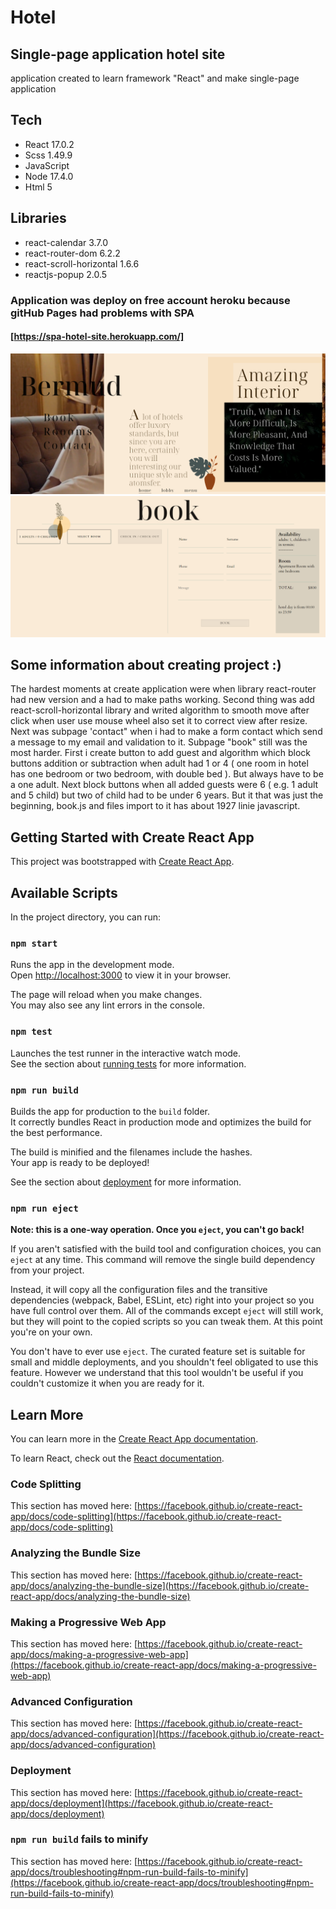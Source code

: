 # Hotel
## Single-page application hotel site

application created to learn framework "React" and make single-page application

## Tech
- React 17.0.2
- Scss 1.49.9
- JavaScript
- Node 17.4.0
- Html 5

## Libraries
- react-calendar 3.7.0
- react-router-dom 6.2.2
- react-scroll-horizontal 1.6.6
- reactjs-popup 2.0.5

### Application was deploy on free account heroku because gitHub Pages had problems with SPA
#### [https://spa-hotel-site.herokuapp.com/]

![Home page](./images/FirstImage.png) ![Book page](./images/SecondImage.png)

## Some information about creating project :)

The hardest moments at create application were
when library react-router had new version and a had to make paths working. Second thing was add react-scroll-horizontal library and writed algorithm to smooth move after click when user use mouse wheel also set it to correct view after resize. Next was subpage 'contact" when i had to make a form contact which send a message to my email and validation to it. Subpage "book" still was the most harder. First i create button to add guest and algorithm which block 
buttons addition or subtraction when adult had 1 or 4 ( one room in hotel has one bedroom or two bedroom, with double bed ).
But always have to be a one adult. Next block buttons when all added guests were 6 ( e.g. 1 adult and 5 child) but two of child had to be under 6 years. But it that was just the beginning, book.js and files import to it has about 1927 linie javascript.


## Getting Started with Create React App

This project was bootstrapped with [Create React App](https://github.com/facebook/create-react-app).

## Available Scripts

In the project directory, you can run:

### `npm start`

Runs the app in the development mode.\
Open [http://localhost:3000](http://localhost:3000) to view it in your browser.

The page will reload when you make changes.\
You may also see any lint errors in the console.

### `npm test`

Launches the test runner in the interactive watch mode.\
See the section about [running tests](https://facebook.github.io/create-react-app/docs/running-tests) for more information.

### `npm run build`

Builds the app for production to the `build` folder.\
It correctly bundles React in production mode and optimizes the build for the best performance.

The build is minified and the filenames include the hashes.\
Your app is ready to be deployed!

See the section about [deployment](https://facebook.github.io/create-react-app/docs/deployment) for more information.

### `npm run eject`

**Note: this is a one-way operation. Once you `eject`, you can't go back!**

If you aren't satisfied with the build tool and configuration choices, you can `eject` at any time. This command will remove the single build dependency from your project.

Instead, it will copy all the configuration files and the transitive dependencies (webpack, Babel, ESLint, etc) right into your project so you have full control over them. All of the commands except `eject` will still work, but they will point to the copied scripts so you can tweak them. At this point you're on your own.

You don't have to ever use `eject`. The curated feature set is suitable for small and middle deployments, and you shouldn't feel obligated to use this feature. However we understand that this tool wouldn't be useful if you couldn't customize it when you are ready for it.

## Learn More

You can learn more in the [Create React App documentation](https://facebook.github.io/create-react-app/docs/getting-started).

To learn React, check out the [React documentation](https://reactjs.org/).

### Code Splitting

This section has moved here: [https://facebook.github.io/create-react-app/docs/code-splitting](https://facebook.github.io/create-react-app/docs/code-splitting)

### Analyzing the Bundle Size

This section has moved here: [https://facebook.github.io/create-react-app/docs/analyzing-the-bundle-size](https://facebook.github.io/create-react-app/docs/analyzing-the-bundle-size)

### Making a Progressive Web App

This section has moved here: [https://facebook.github.io/create-react-app/docs/making-a-progressive-web-app](https://facebook.github.io/create-react-app/docs/making-a-progressive-web-app)

### Advanced Configuration

This section has moved here: [https://facebook.github.io/create-react-app/docs/advanced-configuration](https://facebook.github.io/create-react-app/docs/advanced-configuration)

### Deployment

This section has moved here: [https://facebook.github.io/create-react-app/docs/deployment](https://facebook.github.io/create-react-app/docs/deployment)

### `npm run build` fails to minify

This section has moved here: [https://facebook.github.io/create-react-app/docs/troubleshooting#npm-run-build-fails-to-minify](https://facebook.github.io/create-react-app/docs/troubleshooting#npm-run-build-fails-to-minify)
